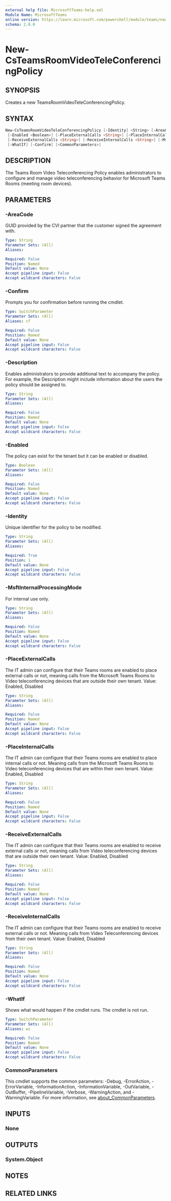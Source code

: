 ```yaml
---
external help file: MicrosoftTeams-help.xml
Module Name: MicrosoftTeams
online version: https://learn.microsoft.com/powershell/module/teams/new-csteamsroomvideoteleconferencingpolicy
schema: 2.0.0
---
```


# New-CsTeamsRoomVideoTeleConferencingPolicy

## SYNOPSIS

Creates a new TeamsRoomVideoTeleConferencingPolicy.

## SYNTAX

```powershell
New-CsTeamsRoomVideoTeleConferencingPolicy [-Identity] <String> [-AreaCode <String>] [-Description <String>]
 [-Enabled <Boolean>] [-PlaceExternalCalls <String>] [-PlaceInternalCalls <String>]
 [-ReceiveExternalCalls <String>] [-ReceiveInternalCalls <String>] [-MsftInternalProcessingMode <String>]
 [-WhatIf] [-Confirm] [<CommonParameters>]
```

## DESCRIPTION

The Teams Room Video Teleconferencing Policy enables administrators to configure and manage video teleconferencing behavior for Microsoft Teams Rooms (meeting room devices).

## PARAMETERS

### -AreaCode

GUID provided by the CVI partner that the customer signed the agreement with.

```yaml
Type: String
Parameter Sets: (All)
Aliases:

Required: False
Position: Named
Default value: None
Accept pipeline input: False
Accept wildcard characters: False
```

### -Confirm

Prompts you for confirmation before running the cmdlet.

```yaml
Type: SwitchParameter
Parameter Sets: (All)
Aliases: cf

Required: False
Position: Named
Default value: None
Accept pipeline input: False
Accept wildcard characters: False
```

### -Description

Enables administrators to provide additional text to accompany the policy. For example, the Description might include information about the users the policy should be assigned to.

```yaml
Type: String
Parameter Sets: (All)
Aliases:

Required: False
Position: Named
Default value: None
Accept pipeline input: False
Accept wildcard characters: False
```

### -Enabled

The policy can exist for the tenant but it can be enabled or disabled.

```yaml
Type: Boolean
Parameter Sets: (All)
Aliases:

Required: False
Position: Named
Default value: None
Accept pipeline input: False
Accept wildcard characters: False
```

### -Identity

Unique identifier for the policy to be modified.

```yaml
Type: String
Parameter Sets: (All)
Aliases:

Required: True
Position: 1
Default value: None
Accept pipeline input: False
Accept wildcard characters: False
```

### -MsftInternalProcessingMode

For internal use only.

```yaml
Type: String
Parameter Sets: (All)
Aliases:

Required: False
Position: Named
Default value: None
Accept pipeline input: False
Accept wildcard characters: False
```

### -PlaceExternalCalls

The IT admin can configure that their Teams rooms are enabled to place external calls or not, meaning calls from the Microsoft Teams Rooms to Video teleconferencing devices that are outside their own tenant.
Value: Enabled, Disabled

```yaml
Type: String
Parameter Sets: (All)
Aliases:

Required: False
Position: Named
Default value: None
Accept pipeline input: False
Accept wildcard characters: False
```

### -PlaceInternalCalls

The IT admin can configure that their Teams rooms are enabled to place internal calls or not. Meaning calls from the Microsoft Teams Rooms to Video teleconferencing devices that are within their own tenant.
Value: Enabled, Disabled

```yaml
Type: String
Parameter Sets: (All)
Aliases:

Required: False
Position: Named
Default value: None
Accept pipeline input: False
Accept wildcard characters: False
```

### -ReceiveExternalCalls

The IT admin can configure that their Teams rooms are enabled to receive external calls or not, meaning calls from Video teleconferencing devices that are outside their own tenant.
Value: Enabled, Disabled

```yaml
Type: String
Parameter Sets: (All)
Aliases:

Required: False
Position: Named
Default value: None
Accept pipeline input: False
Accept wildcard characters: False
```

### -ReceiveInternalCalls

The IT admin can configure that their Teams rooms are enabled to receive external calls or not. Meaning calls from Video Teleconferencing devices from their own tenant.
Value: Enabled, Disabled

```yaml
Type: String
Parameter Sets: (All)
Aliases:

Required: False
Position: Named
Default value: None
Accept pipeline input: False
Accept wildcard characters: False
```

### -WhatIf

Shows what would happen if the cmdlet runs.
The cmdlet is not run.

```yaml
Type: SwitchParameter
Parameter Sets: (All)
Aliases: wi

Required: False
Position: Named
Default value: None
Accept pipeline input: False
Accept wildcard characters: False
```

### CommonParameters

This cmdlet supports the common parameters: -Debug, -ErrorAction, -ErrorVariable, -InformationAction, -InformationVariable, -OutVariable, -OutBuffer, -PipelineVariable, -Verbose, -WarningAction, and -WarningVariable. For more information, see [about_CommonParameters](http://go.microsoft.com/fwlink/?LinkID=113216).

## INPUTS

### None

## OUTPUTS

### System.Object

## NOTES

## RELATED LINKS
